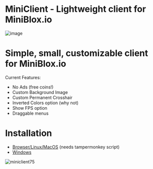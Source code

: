 # MiniClient - Lightweight client for MiniBlox.io

![image](https://github.com/user-attachments/assets/a39d82e8-af01-42d5-8c43-8531f083439d)

# Simple, small, customizable client for MiniBlox.io

Current Features:
- No Ads (free coins!)
- Custom Background Image
- Custom Permanent Crosshair
- Inverted Colors option (why not)
- Show FPS option
- Draggable menus

# Installation
- [Browser/Linux/MacOS](https://greasyfork.org/en/scripts/501877-miniclient-syringe) (needs tampermonkey script)
- [Windows](https://github.com/Drapinqs/MiniClient/releases)

 ![miniclient75](https://github.com/user-attachments/assets/f217a54f-cc88-43d8-95f2-f3ee7462ec81)

